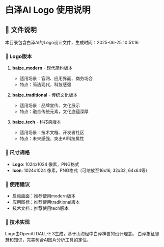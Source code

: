 # 白泽AI Logo 使用说明

## 📁 文件说明

本目录包含白泽AI的Logo设计文件，生成时间：2025-06-25 10:51:16

### 🎨 Logo版本

1. **baize_modern** - 现代简约版本
   - 适用场景：官网、应用界面、商务场合
   - 特点：简洁现代，科技感强

2. **baize_traditional** - 传统文化版本  
   - 适用场景：品牌宣传、文化展示
   - 特点：融合传统元素，文化底蕴深厚

3. **baize_tech** - 科技感版本
   - 适用场景：技术文档、开发者社区
   - 特点：未来感强，突出AI科技属性

### 📐 尺寸规格

- **Logo**: 1024x1024 像素，PNG格式
- **Icon**: 1024x1024 像素，PNG格式（可缩放至16x16, 32x32, 64x64等）

### 🎯 使用建议

- 启动画面：推荐使用modern版本
- 应用图标：推荐使用traditional版本  
- 技术文档：推荐使用tech版本

### 🔧 技术实现

Logo由OpenAI DALL-E 3生成，基于山海经中白泽神兽的设计理念。
白泽象征智慧和知识，完美契合AI图片分析工具的定位。
